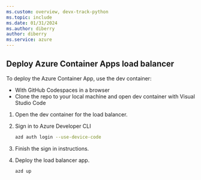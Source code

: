 ```yaml
---
ms.custom: overview, devx-track-python
ms.topic: include
ms.date: 01/31/2024
ms.author: diberry
author: diberry
ms.service: azure
---
```


## Deploy Azure Container Apps load balancer

To deploy the Azure Container App, use the dev container:

* With GitHub Codespaces in a browser
* Clone the repo to your local machine and open dev container with Visual Studio Code

1. Open the dev container for the load balancer.
1. Sign in to Azure Developer CLI

    ```bash
    azd auth login --use-device-code
    ```

1. Finish the sign in instructions.
1. Deploy the load balancer app.

    ```bash
    azd up
    ```